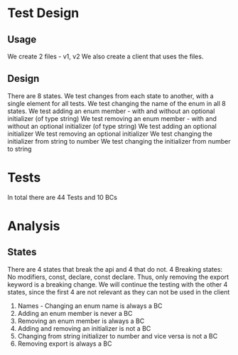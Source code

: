 # Test Design

## Usage

We create 2 files - v1, v2
We also create a client that uses the files.

## Design

There are 8 states.
We test changes from each state to another, with a single element for all tests.
We test changing the name of the enum in all 8 states.
We test adding an enum member - with and without an optional initializer (of type string)
We test removing an enum member - with and without an optional initializer (of type string)
We test adding an optional initializer
We test removing an optional initializer
We test changing the initializer from string to number
We test changing the initializer from number to string

# Tests

In total there are 44 Tests and 10 BCs

# Analysis

## States

There are 4 states that break the api and 4 that do not.
4 Breaking states: No modifiers, const, declare, const declare.
Thus, only removing the export keyword is a breaking change.
We will continue the testing with the other 4 states, since the first 4 are not relevant as they can not be used in the client

1. Names - Changing an enum name is always a BC
2. Adding an enum member is never a BC
3. Removing an enum member is always a BC
4. Adding and removing an initializer is not a BC
5. Changing from string initializer to number and vice versa is not a BC
6. Removing export is always a BC
